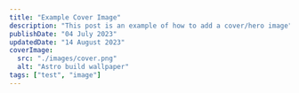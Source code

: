```yaml
---
title: "Example Cover Image"
description: "This post is an example of how to add a cover/hero image"
publishDate: "04 July 2023"
updatedDate: "14 August 2023"
coverImage:
  src: "./images/cover.png"
  alt: "Astro build wallpaper"
tags: ["test", "image"]
---
```

